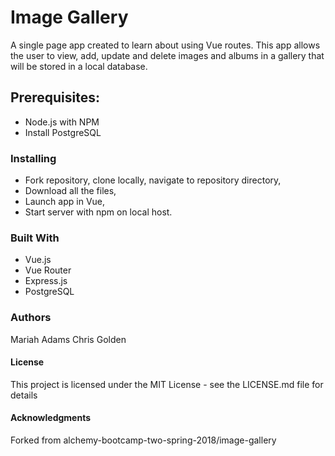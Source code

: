 # Image Gallery
A single page app created to learn about using Vue routes. This app allows the user to view, add, update and delete images and albums in a gallery that will be stored in a local database.

## Prerequisites:
* Node.js with NPM
* Install PostgreSQL 

### Installing
* Fork repository, clone locally, navigate to repository directory,
* Download all the files,
* Launch app in Vue,
* Start server with npm on local host.
<!-- Add more detailed step=-by-step instructions here on what to download -->

### Built With
* Vue.js 
* Vue Router
* Express.js
* PostgreSQL

### Authors
Mariah Adams  Chris Golden

#### License
This project is licensed under the MIT License - see the LICENSE.md file for details

#### Acknowledgments
Forked from alchemy-bootcamp-two-spring-2018/image-gallery 